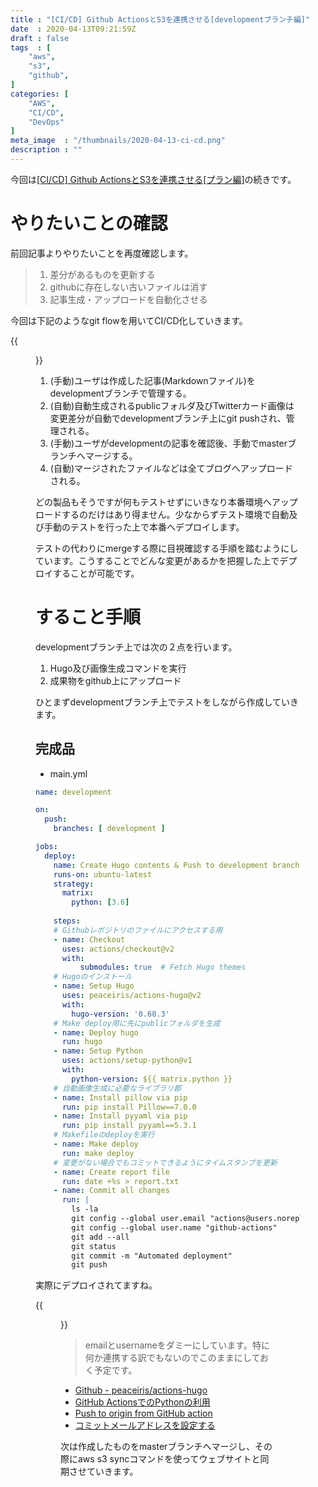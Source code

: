 ```yaml
---
title : "[CI/CD] Github ActionsとS3を連携させる[developmentブランチ編]"
date  : 2020-04-13T09:21:59Z
draft : false
tags  : [
    "aws",
    "s3",
    "github",
]
categories: [
    "AWS",
    "CI/CD",
    "DevOps"
]
meta_image  : "/thumbnails/2020-04-13-ci-cd.png"
description : ""
---
```


今回は[[CI/CD] Github ActionsとS3を連携させる[プラン編]](https://amezou.com/posts/2020/04/05/github-actions/)の続きです。

# やりたいことの確認

前回記事よりやりたいことを再度確認します。

> 1. 差分があるものを更新する
> 2. githubに存在しない古いファイルは消す
> 3. 記事生成・アップロードを自動化させる

今回は下記のようなgit flowを用いてCI/CD化していきます。

{{<figure src="/images/2020/04-13-ci-cd-01.png">}}

1. (手動)ユーザは作成した記事(Markdownファイル)をdevelopmentブランチで管理する。
2. (自動)自動生成されるpublicフォルダ及びTwitterカード画像は変更差分が自動でdevelopmentブランチ上にgit pushされ、管理される。
3. (手動)ユーザがdevelopmentの記事を確認後、手動でmasterブランチへマージする。
4. (自動)マージされたファイルなどは全てブログへアップロードされる。

どの製品もそうですが何もテストせずにいきなり本番環境へアップロードするのだけはあり得ません。少なからずテスト環境で自動及び手動のテストを行った上で本番へデプロイします。

テストの代わりにmergeする際に目視確認する手順を踏むようにしています。こうすることでどんな変更があるかを把握した上でデプロイすることが可能です。

# すること手順

developmentブランチ上では次の２点を行います。

1. Hugo及び画像生成コマンドを実行
2. 成果物をgithub上にアップロード

ひとまずdevelopmentブランチ上でテストをしながら作成していきます。

## 完成品

- main.yml
```yaml
name: development

on:
  push:
    branches: [ development ]

jobs:
  deploy:
    name: Create Hugo contents & Push to development branch
    runs-on: ubuntu-latest
    strategy:
      matrix:
        python: [3.6]
        
    steps:
    # Githubレポジトリのファイルにアクセスする用
    - name: Checkout
      uses: actions/checkout@v2
      with:
          submodules: true  # Fetch Hugo themes
    # Hugoのインストール
    - name: Setup Hugo
      uses: peaceiris/actions-hugo@v2
      with:
        hugo-version: '0.68.3'
    # Make deploy用に先にpublicフォルダを生成
    - name: Deploy hugo
      run: hugo
    - name: Setup Python
      uses: actions/setup-python@v1
      with:
        python-version: ${{ matrix.python }}
    # 自動画像生成に必要なライブラリ郡
    - name: Install pillow via pip
      run: pip install Pillow==7.0.0
    - name: Install pyyaml via pip
      run: pip install pyyaml==5.3.1
    # Makefileのdeployを実行
    - name: Make deploy
      run: make deploy
    # 変更がない場合でもコミットできるようにタイムスタンプを更新
    - name: Create report file
      run: date +%s > report.txt
    - name: Commit all changes
      run: |
        ls -la
        git config --global user.email "actions@users.noreply.github.com"
        git config --global user.name "github-actions"
        git add --all
        git status
        git commit -m "Automated deployment"
        git push
```

実際にデプロイされてますね。

{{<figure src="/images/2020/04-13-ci-cd-02.png">}}

> emailとusernameをダミーにしています。特に何か連携する訳でもないのでこのままにしておく予定です。

- [Github - peaceiris/actions-hugo](https://github.com/peaceiris/actions-hugo)
- [GitHub ActionsでのPythonの利用](https://help.github.com/ja/actions/language-and-framework-guides/using-python-with-github-actions)
- [Push to origin from GitHub action](https://stackoverflow.com/questions/57921401/push-to-origin-from-github-action/58393457#58393457)
- [コミットメールアドレスを設定する](https://help.github.com/ja/github/setting-up-and-managing-your-github-user-account/setting-your-commit-email-address)

次は作成したものをmasterブランチへマージし、その際にaws s3 syncコマンドを使ってウェブサイトと同期させていきます。
